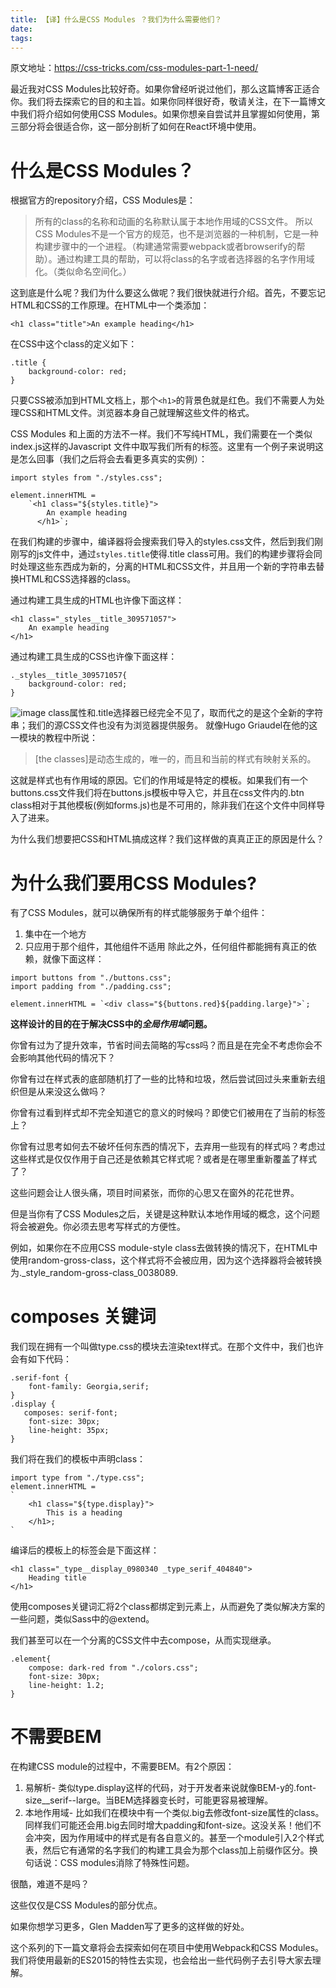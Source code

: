 ```yaml
---
title: 【译】什么是CSS Modules ？我们为什么需要他们？
date: 
tags: 
---
```


原文地址：https://css-tricks.com/css-modules-part-1-need/

最近我对CSS Modules比较好奇。如果你曾经听说过他们，那么这篇博客正适合你。我们将去探索它的目的和主旨。如果你同样很好奇，敬请关注，在下一篇博文中我们将介绍如何使用CSS Modules。如果你想亲自尝试并且掌握如何使用，第三部分将会很适合你，这一部分剖析了如何在React环境中使用。

# 什么是CSS Modules？
根据官方的repository介绍，CSS Modules是：
> 所有的class的名称和动画的名称默认属于本地作用域的CSS文件。
所以CSS Modules不是一个官方的规范，也不是浏览器的一种机制，它是一种构建步骤中的一个进程。（构建通常需要webpack或者browserify的帮助）。通过构建工具的帮助，可以将class的名字或者选择器的名字作用域化。（类似命名空间化。）

这到底是什么呢？我们为什么要这么做呢？我们很快就进行介绍。首先，不要忘记HTML和CSS的工作原理。在HTML中一个类添加：
```
<h1 class="title">An example heading</h1>
```
在CSS中这个class的定义如下：
```
.title {
    background-color: red;
}
```
只要CSS被添加到HTML文档上，那个`<h1>`的背景色就是红色。我们不需要人为处理CSS和HTML文件。浏览器本身自己就理解这些文件的格式。

CSS Modules 和上面的方法不一样。我们不写纯HTML，我们需要在一个类似index.js这样的Javascript 文件中取写我们所有的标签。这里有一个例子来说明这是怎么回事（我们之后将会去看更多真实的实例）：
```
import styles from "./styles.css";

element.innerHTML = 
    `<h1 class="${styles.title}">
        An example heading
      </h1>`;
```
在我们构建的步骤中，编译器将会搜索我们导入的styles.css文件，然后到我们刚刚写的js文件中，通过`styles.title`使得.title class可用。我们的构建步骤将会同时处理这些东西成为新的，分离的HTML和CSS文件，并且用一个新的字符串去替换HTML和CSS选择器的class。

通过构建工具生成的HTML也许像下面这样：
```
<h1 class="_styles__title_309571057">
    An example heading
</h1>
```
通过构建工具生成的CSS也许像下面这样：
```
._styles__title_309571057{
    background-color: red;
}
```
![image](https://user-images.githubusercontent.com/19262750/39440393-57da9b50-4cdd-11e8-86fc-ad5471984794.png)
class属性和.title选择器已经完全不见了，取而代之的是这个全新的字符串；我们的源CSS文件也没有为浏览器提供服务。
就像Hugo Griaudel在他的这一模块的教程中所说：
> [the classes]是动态生成的，唯一的，而且和当前的样式有映射关系的。

这就是样式也有作用域的原因。它们的作用域是特定的模板。如果我们有一个buttons.css文件我们将在buttons.js模板中导入它，并且在css文件内的.btn class相对于其他模板(例如forms.js)也是不可用的，除非我们在这个文件中同样导入了进来。

为什么我们想要把CSS和HTML搞成这样？我们这样做的真真正正的原因是什么？

# 为什么我们要用CSS Modules?
有了CSS Modules，就可以确保所有的样式能够服务于单个组件：
1.  集中在一个地方
2. 只应用于那个组件，其他组件不适用
除此之外，任何组件都能拥有真正的依赖，就像下面这样：

```
import buttons from "./buttons.css";
import padding from "./padding.css";

element.innerHTML = `<div class="${buttons.red}${padding.large}">`;
```
**这样设计的目的在于解决CSS中的*全局作用域*问题。**

你曾有过为了提升效率，节省时间去简略的写css吗？而且是在完全不考虑你会不会影响其他代码的情况下？

你曾有过在样式表的底部随机打了一些的比特和垃圾，然后尝试回过头来重新去组织但是从来没这么做吗？

你曾有过看到样式却不完全知道它的意义的时候吗？即使它们被用在了当前的标签上？

你曾有过思考如何去不破坏任何东西的情况下，去弃用一些现有的样式吗？考虑过这些样式是仅仅作用于自己还是依赖其它样式呢？或者是在哪里重新覆盖了样式了？

这些问题会让人很头痛，项目时间紧张，而你的心思又在窗外的花花世界。

但是当你有了CSS Modules之后，关键是这种默认本地作用域的概念，这个问题将会被避免。你必须去思考写样式的方便性。

例如，如果你在不应用CSS module-style class去做转换的情况下，在HTML中使用random-gross-class，这个样式将不会被应用，因为这个选择器将会被转换为._style_random-gross-class_0038089.

# composes 关键词
我们现在拥有一个叫做type.css的模块去渲染text样式。在那个文件中，我们也许会有如下代码：
```
.serif-font {
    font-family: Georgia,serif;
}
.display {
   composes: serif-font;
    font-size: 30px;
    line-height: 35px;
}
```
我们将在我们的模板中声明class：
```
import type from "./type.css";
element.innerHTML = 
`
    <h1 class="${type.display}">
        This is a heading
    </h1>;
`
```
编译后的模板上的标签会是下面这样：
```
<h1 class="_type__display_0980340 _type_serif_404840">
    Heading title
</h1>
```
使用composes关键词汇将2个class都绑定到元素上，从而避免了类似解决方案的一些问题，类似Sass中的@extend。

我们甚至可以在一个分离的CSS文件中去compose，从而实现继承。
```
.element{
    compose: dark-red from "./colors.css";
    font-size: 30px;
    line-height: 1.2;
}
```

# 不需要BEM
在构建CSS module的过程中，不需要BEM。有2个原因：
1. 易解析- 类似type.display这样的代码，对于开发者来说就像BEM-y的.font-size__serif--large。当BEM选择器变长时，可能更容易被理解。
2. 本地作用域- 比如我们在模块中有一个类似.big去修改font-size属性的class。同样我们可能还会用.big去同时增大padding和font-size。这没关系！他们不会冲突，因为作用域中的样式是有各自意义的。甚至一个module引入2个样式表，然后它有通常的名字我们的构建工具会为那个class加上前缀作区分。换句话说：CSS modules消除了特殊性问题。

很酷，难道不是吗？

这些仅仅是CSS Modules的部分优点。

如果你想学习更多，Glen Madden写了更多的这样做的好处。

这个系列的下一篇文章将会去探索如何在项目中使用Webpack和CSS Modules。我们将使用最新的ES2015的特性去实现，也会给出一些代码例子去引导大家去理解。